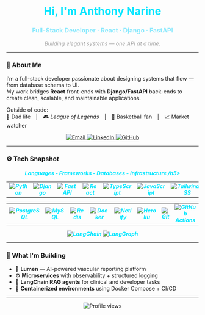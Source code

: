 <h1 align="center" style="color:#00E6FF;">Hi, I'm Anthony Narine</h1>
<h3 align="center" style="color:#8BE9FD;">Full-Stack Developer · React · Django · FastAPI</h3>

<p align="center">
  <i style="color:#A0A0A0;">Building elegant systems — one API at a time.</i>
</p>

---

### 🧠 About Me
I’m a full-stack developer passionate about designing systems that flow — from database schema to UI.  
My work bridges **React** front-ends with **Django/FastAPI** back-ends to create clean, scalable, and maintainable applications.  

Outside of code:  
👧 Dad life | 🎮 *League of Legends* | 🏀 Basketball fan | 📈 Market watcher  

<p align="center">
  <a href="mailto:anarine83@gmail.com">
    <img src="https://img.shields.io/badge/Email-00E6FF?style=flat-square&logo=gmail&logoColor=white" alt="Email"/>
  </a>
  <a href="https://linkedin.com/in/anthony-narine-9ab567245/">
    <img src="https://img.shields.io/badge/LinkedIn-00BFFF?style=flat-square&logo=linkedin&logoColor=white" alt="LinkedIn"/>
  </a>
  <a href="https://github.com/anthonynarine">
    <img src="https://img.shields.io/badge/GitHub-1A1A1A?style=flat-square&logo=github&logoColor=00E6FF" alt="GitHub"/>
  </a>
</p>

---

### ⚙️ Tech Snapshot

<h5 align="center" style="color:#00E6FF;"> Languages - Frameworks - Databases - Infrastructure /h5>

<table align="center" width="100%">
  <tr>
    <td align="center"><img src="https://skillicons.dev/icons?i=python" width="40" alt="Python"/></td>
    <td align="center"><img src="https://skillicons.dev/icons?i=django" width="40" alt="Django"/></td>
    <td align="center"><img src="https://skillicons.dev/icons?i=fastapi" width="40" alt="FastAPI"/></td>
    <td align="center"><img src="https://skillicons.dev/icons?i=react" width="40" alt="React"/></td>
    <td align="center"><img src="https://skillicons.dev/icons?i=ts" width="40" alt="TypeScript"/></td>
    <td align="center"><img src="https://skillicons.dev/icons?i=js" width="40" alt="JavaScript"/></td>
    <td align="center"><img src="https://skillicons.dev/icons?i=tailwind" width="40" alt="TailwindCSS"/></td>
    <td align="center"><img src="https://raw.githubusercontent.com/devicons/devicon/master/icons/materialui/materialui-original.svg" width="40" alt="Material UI"/></td>
  </tr>
</table>
<table align="center" width="100%">
  <tr>
    <td align="center"><img src="https://skillicons.dev/icons?i=postgres" width="40" alt="PostgreSQL"/></td>
    <td align="center"><img src="https://skillicons.dev/icons?i=mysql" width="40" alt="MySQL"/></td>
    <td align="center"><img src="https://skillicons.dev/icons?i=redis" width="40" alt="Redis"/></td>
    <td align="center"><img src="https://skillicons.dev/icons?i=docker" width="40" alt="Docker"/></td>
    <td align="center"><img src="https://skillicons.dev/icons?i=netlify" width="40" alt="Netlify"/></td>
    <td align="center"><img src="https://skillicons.dev/icons?i=heroku" width="40" alt="Heroku"/></td>
    <td align="center"><img src="https://skillicons.dev/icons?i=git" width="40" alt="Git"/></td>
    <td align="center"><img src="https://skillicons.dev/icons?i=githubactions" width="40" alt="GitHub Actions"/></td>
  </tr>
</table>
<p align="center">
  <img src="https://img.shields.io/badge/LangChain-00E6FF?style=flat-square&logo=python&logoColor=white" alt="LangChain"/>
  <img src="https://img.shields.io/badge/LangGraph-8BE9FD?style=flat-square&logo=graph&logoColor=white" alt="LangGraph"/>
</p>

---

### 🚀 What I'm Building
- 🧩 **Lumen** — AI-powered vascular reporting platform  
- ⚙️ **Microservices** with observability + structured logging  
- 🧠 **LangChain RAG agents** for clinical and developer tasks  
- 🐳 **Containerized environments** using Docker Compose + CI/CD  

---

<p align="center">
  <img src="https://komarev.com/ghpvc/?username=anthonynarine&style=flat-square&color=00E6FF" alt="Profile views"/>
</p>

